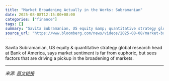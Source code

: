 ```yaml
---
title: "Market Broadening Actually in the Works: Subramanian"
date: 2025-08-08T12:15:00+08:00
categories: ["finance"]
tags: []
summary: "Savita Subramanian, US equity &amp; quantitative strategy global research head at Bank of America, says market sentiment is far from euphoric, but sees factors that are driving a pickup in the broaden"
source_url: "https://www.bloomberg.com/news/videos/2025-08-08/market-broadening-actually-in-the-works-subramanian-video"
---
```


Savita Subramanian, US equity &amp; quantitative strategy global research head at Bank of America, says market sentiment is far from euphoric, but sees factors that are driving a pickup in the broadening of markets.

---

*来源: [原文链接](https://www.bloomberg.com/news/videos/2025-08-08/market-broadening-actually-in-the-works-subramanian-video)*
